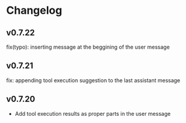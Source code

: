 # Changelog

## v0.7.22
fix(typo): inserting message at the beggining of the user message

## v0.7.21
fix: appending tool execution suggestion to the last assistant message

## v0.7.20 

- Add tool execution results as proper parts in the user message
